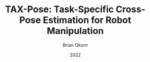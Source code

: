 ---
layout: post
title:  "TAX-Pose: Task-Specific Cross-Pose Estimation for Robot Manipulation"
date:   2022
image: /images/hands2015.png
categories: research
author: "Brian Okorn"
venue: "Conference on Robot Learning (CoRL)"
authors: "Chuer Pan*, <strong>Brian Okorn*</strong>, Harry Zhang*, Ben Eisner*, David Held"
video: https://www.youtube.com/embed/1GTEXuk1TEk
---